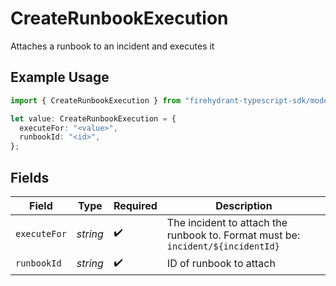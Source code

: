 # CreateRunbookExecution

Attaches a runbook to an incident and executes it

## Example Usage

```typescript
import { CreateRunbookExecution } from "firehydrant-typescript-sdk/models/components";

let value: CreateRunbookExecution = {
  executeFor: "<value>",
  runbookId: "<id>",
};
```

## Fields

| Field                                                                           | Type                                                                            | Required                                                                        | Description                                                                     |
| ------------------------------------------------------------------------------- | ------------------------------------------------------------------------------- | ------------------------------------------------------------------------------- | ------------------------------------------------------------------------------- |
| `executeFor`                                                                    | *string*                                                                        | :heavy_check_mark:                                                              | The incident to attach the runbook to. Format must be: `incident/${incidentId}` |
| `runbookId`                                                                     | *string*                                                                        | :heavy_check_mark:                                                              | ID of runbook to attach                                                         |